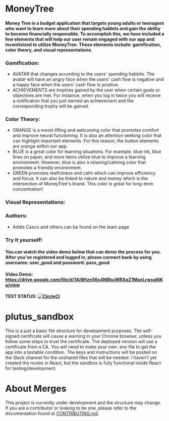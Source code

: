 # MoneyTree

#### Money Tree is a budget application that targets young adults or teenagers who want to learn more about their spending habbits and gain the ability to become financially responsible. To accomplish this, we have included a few elements that will help our user remain engaged with our app and incentivized to utilize MoneyTree. These elements include: gamification, color theory, and visual representations. 

### Gamification:
- AVATAR that changes according to the users' spending habbits. The avatar will have an angry face when the users' cash flow is negative and a happy face when the users' cash flow is positive.
- ACHIEVEMENTS are trophies gained by the user when certain goals or objectives are met. For instance, when you log in twice you will receive a notification that you just earned an achievement and the corresponding trophy will be gained. 

### Color Theory: 
- ORANGE is a mood-lifting and welcoming color that promotes comfort and improve neural functioning. It is also an attention seeking color that can highlight important elements. For this reason, the button elements are orange within our app. 
- BLUE is a great color for learning situations. For example, blue ink, blue lines on paper, and more items utilize blue to improve a learning environment. However, blue is also a relaxing/calming color that promotes a friendly environment.
- GREEN promotes restfulness and calm which can improve efficiency and focus. It can also be linked to nature and money which is the intersection of MoneyTree's brand. This color is great for long-term concentration!


### Visual Representations: 

### Authors: 
- Addis Casco and others can be found on the team page 


### Try it yourself! 

#### You can watch the video demo below that can demo the process for you. After you've registered and logged in, please connect bank by using username: user_good and password: pass_good

#### Video Demo: https://drive.google.com/file/d/1AjWtzn56s4NBhuWRXqZ1ManLrwxaI6Ka/view 

#### TEST STATUS: [![CircleCI](https://circleci.com/gh/moneytrees/moneybags/tree/develop.svg?style=svg)](https://circleci.com/gh/moneytrees/moneybags/tree/develop)

# plutus_sandbox

This is a just a basic file structure for development purposes. The self-signed certificate will cause a warning in your Chrome browser, unless you follow some steps to trust the certificate. The deployed version will use a certificate from a CA. You will need to make your own .env file to get the app into a testable condition. The keys and instructions will be posted on the Slack channel for the unshared files that will be needed. I haven't yet created the routes in React, but the sandbox is fully functional inside React for testing/development.

# About Merges

This project is currently under development and the structure may change. If you are a contributor or looking to be one, please refer to the documentation found at [CONTRIBUTING.md](https://github.com/moneytrees/moneybags/blob/develop/CONTRIBUTING.md).

